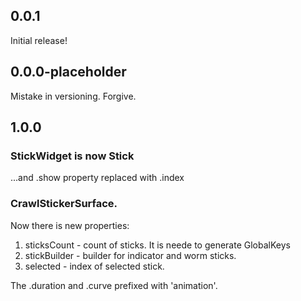 ## 0.0.1

Initial release!

## 0.0.0-placeholder

Mistake in versioning. Forgive.

## 1.0.0

### StickWidget is now Stick

...and .show property replaced with .index

### CrawlStickerSurface.

Now there is new properties:
1. sticksCount - count of sticks. It is neede to generate GlobalKeys
2. stickBuilder - builder for indicator and worm sticks.
3. selected - index of selected stick.

The .duration and .curve prefixed with 'animation'.